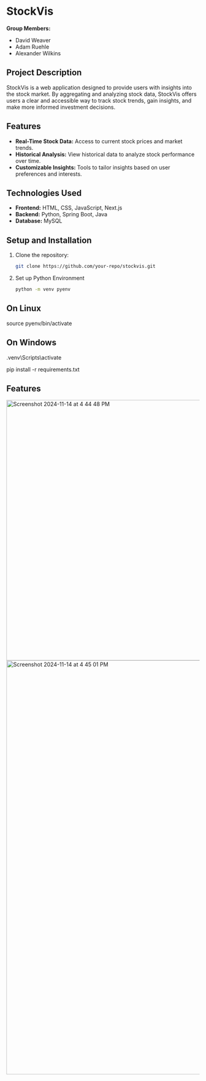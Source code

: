 # StockVis

**Group Members:**  
- David Weaver  
- Adam Ruehle  
- Alexander Wilkins  

## Project Description
StockVis is a web application designed to provide users with insights into the stock market. By aggregating and analyzing stock data, StockVis offers users a clear and accessible way to track stock trends, gain insights, and make more informed investment decisions.

## Features
- **Real-Time Stock Data:** Access to current stock prices and market trends.
- **Historical Analysis:** View historical data to analyze stock performance over time.
- **Customizable Insights:** Tools to tailor insights based on user preferences and interests.

## Technologies Used
- **Frontend:** HTML, CSS, JavaScript, Next.js
- **Backend:** Python, Spring Boot, Java
- **Database:** MySQL

## Setup and Installation
1. Clone the repository:  
   ```bash
   git clone https://github.com/your-repo/stockvis.git

2. Set up Python Environment
   ```bash
   python -m venv pyenv

## On Linux
   source pyenv/bin/activate
## On Windows
   .venv\Scripts\activate

   pip install -r requirements.txt

## Features
<img width="678" alt="Screenshot 2024-11-14 at 4 44 48 PM" src="https://github.com/user-attachments/assets/a38ccdfe-8c38-44d8-9859-120a1e9989d3">
<img width="1078" alt="Screenshot 2024-11-14 at 4 45 01 PM" src="https://github.com/user-attachments/assets/d89d87dc-7588-4fa5-a27b-61b86913bd03">
